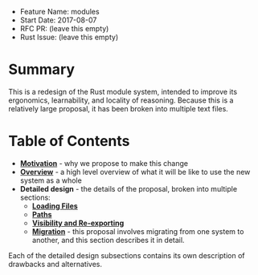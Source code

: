 - Feature Name: modules
- Start Date: 2017-08-07
- RFC PR: (leave this empty)
- Rust Issue: (leave this empty)

# Summary
[summary]: #summary

This is a redesign of the Rust module system, intended to improve its
ergonomics, learnability, and locality of reasoning. Because this is a
relatively large proposal, it has been broken into multiple text files.

# Table of Contents

* **[Motivation][motivation]** - why we propose to make this change
* **[Overview][overview]**  - a high level overview of what it will be like to
use the new system as a whole
* **Detailed design** - the details of the proposal, broken into multiple
sections:
    * **[Loading Files][loading-files]**
    * **[Paths][paths]**
    * **[Visibility and Re-exporting][visibility]**
    * **[Migration][migration]** - this proposal involves migrating from one
    system to another, and this section describes it in detail.

Each of the detailed design subsections contains its own description of
drawbacks and alternatives.

[motivation]: 0000-modules/motivation.md
[overview]: 0000-modules/overview.md
[loading-files]: 000-modules/detailed-design/loading-files.md
[paths]: 000-modules/detailed-design/paths.md
[visibility]: 000-modules/detailed-design/visibility-and-reexport.md
[migration]: 000-modules/detailed-design/migration.md
